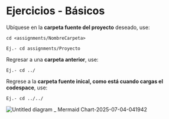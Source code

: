 # Ejercicios - Básicos

Ubíquese en la **carpeta fuente del proyecto** deseado, use:

```
cd <assignments/NombreCarpeta>

Ej.- cd assignments/Proyecto

```
Regresar a una **carpeta anterior**, use:

```
Ej.- cd ../

```

Regrese a la **carpeta fuente inical, como está cuando cargas el codespace**, use:

```
Ej.- cd ../../

```
![Untitled diagram _ Mermaid Chart-2025-07-04-041942](https://github.com/user-attachments/assets/0b9a5f6d-4196-4e1d-b95c-cc657993846e)


